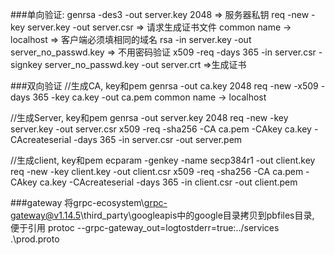 ###单向验证:
genrsa -des3 -out server.key 2048   => 服务器私钥
req -new -key server.key -out server.csr    => 请求生成证书文件
common name -> localhost    => 客户端必须填相同的域名 
rsa -in server.key -out server_no_passwd.key    => 不用密码验证
x509 -req -days 365 -in server.csr -signkey server_no_passwd.key -out server.crt    =>生成证书


###双向验证
//生成CA, key和pem
genrsa -out ca.key 2048
req -new -x509 -days 365 -key ca.key -out ca.pem
common name -> localhost

//生成Server, key和pem
genrsa -out server.key 2048
req -new -key server.key -out server.csr
x509 -req -sha256 -CA ca.pem -CAkey ca.key -CAcreateserial -days 365 -in server.csr -out server.pem

//生成client, key和pem
ecparam -genkey -name secp384r1 -out client.key
req -new -key client.key -out client.csr
x509 -req -sha256 -CA ca.pem -CAkey ca.key -CAcreateserial -days 365 -in client.csr -out client.pem

###gateway
将grpc-ecosystem\grpc-gateway@v1.14.5\third_party\googleapis中的google目录拷贝到pbfiles目录, 便于引用
protoc --grpc-gateway_out=logtostderr=true:../services .\prod.proto